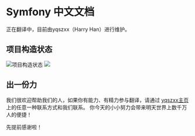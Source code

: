 Symfony 中文文档
===================

正在翻译中，目前由yqszxx（Harry Han）进行维护。

项目构造状态
-----------------------
<a herf="https://travis-ci.org/yqszxx/symfony-docs-zh_CN">
<img src="https://travis-ci.org/yqszxx/symfony-docs-zh_CN.svg" data-bindattr-787="787" title="项目构造状态">
</a>
<a herf="https://readthedocs.org/projects/symfony-docs-zh-cn/?badge=latest">
<img src="https://readthedocs.org/projects/symfony-docs-zh-cn/badge/?version=latest">
</a>

出一份力
---------------

我们很欢迎帮助我们的人，如果你有能力、有精力参与翻译，请通过 [yqszxx主页](http://yqszxx.org) 
上的任意一种联系方式和我们联系。
你今天的小小努力会带来明天世界上数千万人的便捷！

先提前感谢啦！
